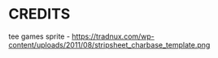 <!-- no-select -->
# CREDITS

tee games sprite - https://tradnux.com/wp-content/uploads/2011/08/stripsheet_charbase_template.png
